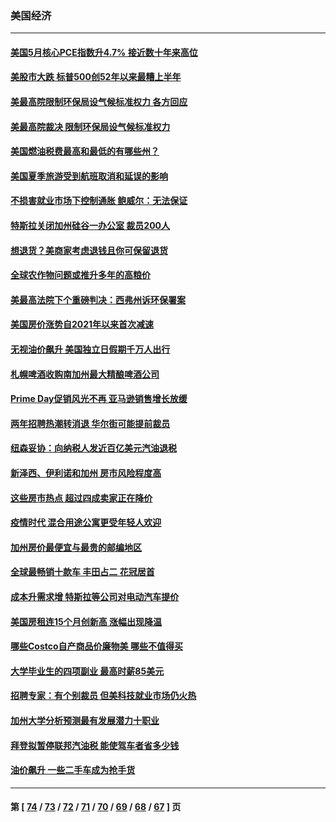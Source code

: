 ### 美国经济
---
#### [美国5月核心PCE指数升4.7% 接近数十年来高位](../../pages/ncid1078158/n13770992.md) 
#### [美股市大跌 标普500创52年以来最糟上半年](../../pages/ncid1078158/n13770988.md) 
#### [美最高院限制环保局设气候标准权力 各方回应](../../pages/ncid1078158/n13770901.md) 
#### [美最高院裁决 限制环保局设气候标准权力](../../pages/ncid1078158/n13770868.md) 
#### [美国燃油税费最高和最低的有哪些州？](../../pages/ncid1078158/n13770341.md) 
#### [美国夏季旅游受到航班取消和延误的影响](../../pages/ncid1078158/n13770276.md) 
#### [不损害就业市场下控制通胀 鲍威尔：无法保证](../../pages/ncid1078158/n13770190.md) 
#### [特斯拉关闭加州硅谷一办公室 裁员200人](../../pages/ncid1078158/n13770149.md) 
#### [想退货？美商家考虑退钱且你可保留退货](../../pages/ncid1078158/n13769661.md) 
#### [全球农作物问题或推升多年的高粮价](../../pages/ncid1078158/n13769592.md) 
#### [美最高法院下个重磅判决：西弗州诉环保署案](../../pages/ncid1078158/n13769362.md) 
#### [美国房价涨势自2021年以来首次减速](../../pages/ncid1078158/n13769511.md) 
#### [无视油价飙升 美国独立日假期千万人出行](../../pages/ncid1078158/n13769490.md) 
#### [札幌啤酒收购南加州最大精酿啤酒公司](../../pages/ncid1078158/n13768291.md) 
#### [Prime Day促销风光不再 亚马逊销售增长放缓](../../pages/ncid1078158/n13768791.md) 
#### [两年招聘热潮转消退 华尔街可能提前裁员](../../pages/ncid1078158/n13768737.md) 
#### [纽森妥协：向纳税人发近百亿美元汽油退税](../../pages/ncid1078158/n13768765.md) 
#### [新泽西、伊利诺和加州 房市风险程度高](../../pages/ncid1078158/n13768427.md) 
#### [这些房市热点 超过四成卖家正在降价](../../pages/ncid1078158/n13768265.md) 
#### [疫情时代 混合用途公寓更受年轻人欢迎](../../pages/ncid1078158/n13768248.md) 
#### [加州房价最便宜与最贵的邮编地区](../../pages/ncid1078158/n13768067.md) 
#### [全球最畅销十款车 丰田占二 花冠居首](../../pages/ncid1078158/n13763164.md) 
#### [成本升需求增 特斯拉等公司对电动汽车提价](../../pages/ncid1078158/n13767981.md) 
#### [美国房租连15个月创新高 涨幅出现降温](../../pages/ncid1078158/n13767865.md) 
#### [哪些Costco自产商品价廉物美 哪些不值得买](../../pages/ncid1078158/n13766373.md) 
#### [大学毕业生的四项副业 最高时薪85美元](../../pages/ncid1078158/n13766337.md) 
#### [招聘专家：有个别裁员 但美科技就业市场仍火热](../../pages/ncid1078158/n13767465.md) 
#### [加州大学分析预测最有发展潜力十职业](../../pages/ncid1078158/n13767449.md) 
#### [拜登拟暂停联邦汽油税 能使驾车者省多少钱](../../pages/ncid1078158/n13767462.md) 
#### [油价飙升 一些二手车成为抢手货](../../pages/ncid1078158/n13767356.md) 

---
#### 第 [ [74](./74.md) / [73](./73.md) / [72](./72.md) / [71](./71.md) / [70](./70.md) / [69](./69.md) / [68](./68.md) / [67](./67.md) ] 页
